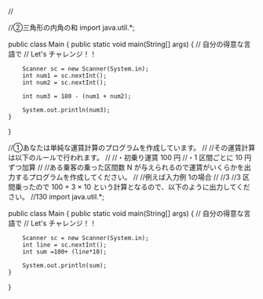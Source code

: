 //




//②三角形の内角の和
import java.util.*;


public class Main {
    public static void main(String[] args) {
        // 自分の得意な言語で
        // Let's チャレンジ！！

        Scanner sc = new Scanner(System.in);
        int num1 = sc.nextInt();
        int num2 = sc.nextInt();
        
        int num3 = 180 - (num1 + num2);
        
        System.out.println(num3);
    }
}

//①あなたは単純な運賃計算のプログラムを作成しています。
//
//その運賃計算は以下のルールで行われます。
//
//・初乗り運賃 100 円
//・1 区間ごとに 10 円ずつ加算
//
//ある乗客の乗った区間数 N が与えられるので運賃がいくらかを出力するプログラムを作成してください。
//
//例えば入力例 1の場合
//
//3
//3 区間乗ったので 100 + 3 × 10 という計算となるので、以下のように出力してください。
//130
import java.util.*;


public class Main {
    public static void main(String[] args) {
        // 自分の得意な言語で
        // Let's チャレンジ！！

        Scanner sc = new Scanner(System.in);
        int line = sc.nextInt();
        int sum =100+ (line*10);
        
        System.out.println(sum);
    }
}
